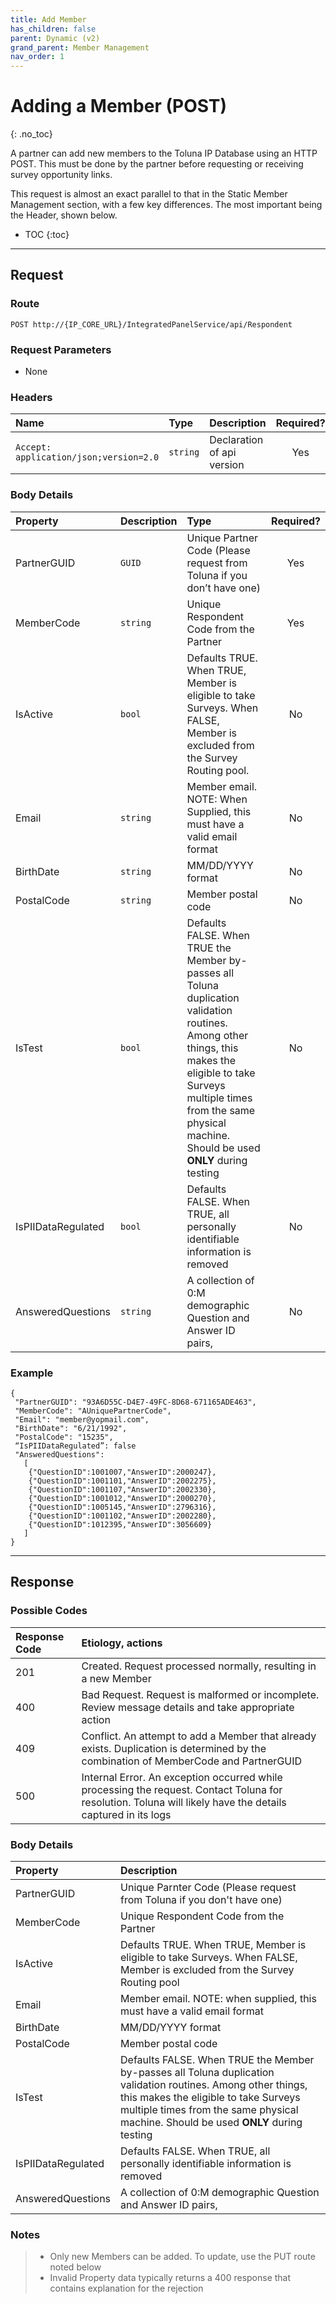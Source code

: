 ```yaml
---
title: Add Member
has_children: false
parent: Dynamic (v2)
grand_parent: Member Management
nav_order: 1
---
```



# Adding a Member (POST)
{: .no_toc}

A partner can add new members to the Toluna IP Database using an HTTP POST. This must be done by the partner before requesting or receiving survey opportunity links.

This request is almost an exact parallel to that in the Static Member Management section, with a few key differences. The most important being the Header, shown below.

* TOC
{:toc}

---

## Request

### Route
```plaintext
POST http://{IP_CORE_URL}/IntegratedPanelService/api/Respondent
```

### Request Parameters
 - None

### Headers

| Name | Type | Description | Required? |
| :--- | :--- | :--- | :---: |
| ```Accept: application/json;version=2.0``` | ```string``` | Declaration of api version | Yes |


### Body Details

| Property | Description | Type | Required? |
| :--- | :--- | :--- | :---: |
| PartnerGUID | ```GUID``` | Unique Partner Code (Please request from Toluna if you don’t have one) | Yes |
| MemberCode | ```string``` | Unique Respondent Code from the Partner | Yes |
| IsActive | ```bool``` | Defaults TRUE. When TRUE, Member is eligible to take Surveys. When FALSE, Member is excluded from the Survey Routing pool.| No |
| Email | ```string``` | Member email. NOTE: When Supplied, this must have a valid email format | No |
| BirthDate | ```string``` | MM/DD/YYYY format | No |
| PostalCode | ```string``` | Member postal code | No |
| IsTest | ```bool``` | Defaults FALSE. When TRUE the Member by-passes all Toluna duplication validation routines. Among other things, this makes the eligible to take Surveys multiple times from the same physical machine. Should be used **ONLY** during testing | No |
| IsPIIDataRegulated | ```bool``` | Defaults FALSE. When TRUE, all personally identifiable information is removed | No |
| AnsweredQuestions | ```string``` | A collection of 0:M demographic Question and Answer ID pairs, | No |

### Example

```plaintext
{
 "PartnerGUID": "93A6D55C-D4E7-49FC-8D68-671165ADE463",
 "MemberCode": "AUniquePartnerCode",
 "Email": "member@yopmail.com",
 "BirthDate": "6/21/1992",
 "PostalCode": "15235",
 “IsPIIDataRegulated”: false
 "AnsweredQuestions":
   [
    {"QuestionID":1001007,"AnswerID":2000247},
    {"QuestionID":1001101,"AnswerID":2002275},
    {"QuestionID":1001107,"AnswerID":2002330},
    {"QuestionID":1001012,"AnswerID":2000270},
    {"QuestionID":1005145,"AnswerID":2796316},
    {"QuestionID":1001102,"AnswerID":2002280},
    {"QuestionID":1012395,"AnswerID":3056609}
   ]
}
```

---

## Response


### Possible Codes

| Response Code | Etiology, actions |
| :--- | :--- |
| 201 | Created. Request processed normally, resulting in a new Member |
| 400 | Bad Request. Request is malformed or incomplete. Review message details and take appropriate action |
| 409 | Conflict. An attempt to add a Member that already exists. Duplication is determined by the combination of MemberCode and PartnerGUID |
| 500 | Internal Error. An exception occurred while processing the request. Contact Toluna for resolution. Toluna will likely have the details captured in its logs |

### Body Details

| Property | Description |
| :--- | :--- |
| PartnerGUID | Unique Parnter Code (Please request from Toluna if you don't have one) |
| MemberCode | Unique Respondent Code from the Partner |
| IsActive | Defaults TRUE. When TRUE, Member is eligible to take Surveys. When FALSE, Member is excluded from the Survey Routing pool |
| Email | Member email. NOTE: when supplied, this must have a valid email format |
| BirthDate | MM/DD/YYYY format |
| PostalCode | Member postal code |
| IsTest | Defaults FALSE. When TRUE the Member by-passes all Toluna duplication validation routines. Among other things, this makes the eligible to take Surveys multiple times from the same physical machine. Should be used **ONLY** during testing |
| IsPIIDataRegulated | Defaults FALSE. When TRUE, all personally identifiable information is removed |
| AnsweredQuestions | A collection of 0:M demographic Question and Answer ID pairs, |


### Notes

> - Only new Members can be added. To update, use the PUT route noted below
> - Invalid Property data typically returns a 400 response that contains explanation for the rejection

